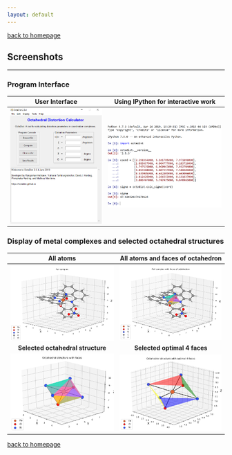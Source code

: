 ```yaml
---
layout: default
---
```

[back to homepage](./)

## Screenshots
***
### Program Interface

|         User Interface           | Using IPython for interactive work |
|:--------------------------------:|:----------------------------------:|
|![](images/Screenshots_GUI.png)   |![](images/Screenshots_CLI.png)      |

### Display of metal complexes and selected octahedral structures

|             All atoms            |    All atoms and faces of octahedron   |
|:--------------------------------:|:--------------------------------------:|
|![](images/Figure_1.png)          | ![](images/Figure_2.png)               |
|**Selected octahedral structure** |       **Selected optimal 4 faces**     |
|![](images/Figure_3.png)          | ![](images/Figure_4.png)               |

[back to homepage](./)
